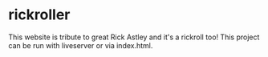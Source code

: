# rickroller
This website is tribute to great Rick Astley and it's a rickroll too!
This project can be run with liveserver or via index.html.
